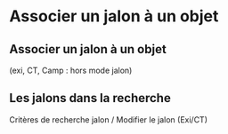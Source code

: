# Associer un jalon à un objet

## Associer un jalon à un objet 

(exi, CT, Camp : hors mode jalon)

## Les jalons dans la recherche

Critères de recherche jalon / Modifier le jalon (Exi/CT)